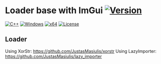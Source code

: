 # Loader base with ImGui [![Version](https://img.shields.io/badge/1.0-green.svg?style=plastic)]()
[![C++](https://img.shields.io/badge/language-C%2B%2B-%23f34b7d.svg?style=plastic)](https://en.wikipedia.org/wiki/C%2B%2B)
[![Windows](https://img.shields.io/badge/platform-Windows-0078d7.svg?style=plastic)](https://en.wikipedia.org/wiki/Microsoft_Windows)
[![x64](https://img.shields.io/badge/arch-x64-red.svg?style=plastic)](https://en.wikipedia.org/wiki/64-bit_computing) 
[![License](https://img.shields.io/github/license/sDylane/Loader-base-with-ImGui.svg?style=plastic)](LICENSE)

## Loader
Using XorStr: https://github.com/JustasMasiulis/xorstr
Using LazyImporter: https://github.com/JustasMasiulis/lazy_importer
